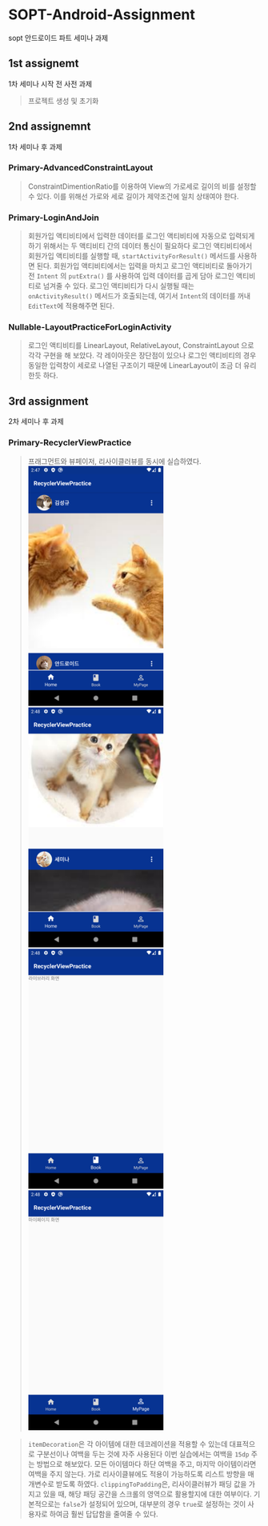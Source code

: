 # SOPT-Android-Assignment
sopt 안드로이드 파트 세미나 과제

## 1st assignemt
1차 세미나 시작 전 사전 과제
>프로젝트 생성 및 초기화

## 2nd assignemnt
1차 세미나 후 과제

### Primary-AdvancedConstraintLayout
>ConstraintDimentionRatio를 이용하여 View의 가로세로 길이의 비를 설정할 수 있다.
>이를 위해선 가로와 세로 길이가 제약조건에 일치 상태여야 한다.

### Primary-LoginAndJoin
>회원가입 액티비티에서 입력한 데이터를 로그인 액티비티에 자동으로 입력되게 하기 위해서는 두 액티비티 간의 데이터 통신이 필요하다
>로그인 액티비티에서 회원가입 액티비티를 실행할 때, ```startActivityForResult()``` 메서드를 사용하면 된다.
>회원가입 액티비티에서는 입력을 마치고 로그인 액티비티로 돌아가기 전 ```Intent``` 의 ```putExtra()``` 를 사용하여 입력 데이터를 곱게 담아 로그인 액티비티로 넘겨줄 수 있다.
>로그인 액티비티가 다시 실행될 때는 ```onActivityResult()``` 메서드가 호출되는데, 여기서 ```Intent```의 데이터를 꺼내 ```EditText```에 적용해주면 된다.

### Nullable-LayoutPracticeForLoginActivity
>로그인 액티비티를 LinearLayout, RelativeLayout, ConstraintLayout 으로 각각 구현을 해 보았다.
>각 레이아웃은 장단점이 있으나 로그인 액티비티의 경우 동일한 입력창이 세로로 나열된 구조이기 때문에 LinearLayout이 조금 더 유리한듯 하다.

## 3rd assignment
2차 세미나 후 과제

### Primary-RecyclerViewPractice
>프래그먼트와 뷰페이저, 리사이클러뷰를 동시에 실습하였다.</br>
<img src="./3rd-assignment/image/image1.png" width="270px" height="480px"></img>
<img src="./3rd-assignment/image/image2.png" width="270px" height="480px"></img>
<img src="./3rd-assignment/image/image3.png" width="270px" height="480px"></img>
<img src="./3rd-assignment/image/image4.png" width="270px" height="480px"></img>

>```itemDecoration```은 각 아이템에 대한 데코레이션을 적용할 수 있는데 대표적으로 구분선이나 여백을 두는 것에 자주 사용된다
>이번 실습에서는 여백을 ```15dp``` 주는 방법으로 해보았다.
>모든 아이템마다 하단 여백을 주고, 마지막 아이템이라면 여백을 주지 않는다.
>가로 리사이클뷰에도 적용이 가능하도록 리스트 방향을 매개변수로 받도록 하였다.
>```clippingToPadding```은, 리사이클러뷰가 패딩 값을 가지고 있을 때, 해당 패딩 공간을 스크롤의 영역으로 활용할지에 대한 여부이다.
>기본적으로는 ```false```가 설정되어 있으며, 대부분의 경우 ```true```로 설정하는 것이 사용자로 하여금 훨씬 답답함을 줄여줄 수 있다.

